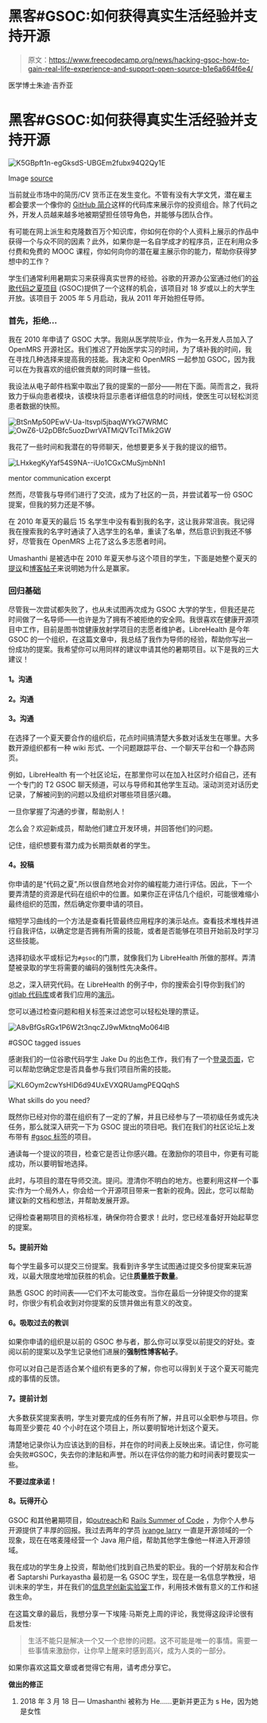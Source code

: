 # 黑客#GSOC:如何获得真实生活经验并支持开源

> 原文：<https://www.freecodecamp.org/news/hacking-gsoc-how-to-gain-real-life-experience-and-support-open-source-b1e6a664f6e4/>

医学博士朱迪·吉乔亚

# 黑客#GSOC:如何获得真实生活经验并支持开源

![K5GBpft1n-egGksdS-UBGEm2fubx94Q2Qy1E](img/551775b93bc5737f79ea2f3432dc48ca.png)

Image [source](https://opensource.googleblog.com/2018/02/gsoc-2018-organizations.html)

当前就业市场中的简历/CV 货币正在发生变化。不管有没有大学文凭，潜在雇主都会要求一个像你的 [GitHub 简介](https://github.com/judywawira)这样的代码库来展示你的投资组合。除了代码之外，开发人员越来越多地被期望担任领导角色，并能够与团队合作。

有可能在网上派生和克隆数百万个知识库，你如何在你的个人资料上展示的作品中获得一个与众不同的因素？此外，如果你是一名自学成才的程序员，正在利用众多付费和免费的 MOOC 课程，你如何向你的潜在雇主展示你的能力，帮助你获得梦想中的工作？

学生们通常利用暑期实习来获得真实世界的经验。谷歌的开源办公室通过他们的[谷歌代码之夏项目](https://summerofcode.withgoogle.com) (GSOC)提供了一个这样的机会，该项目对 18 岁或以上的大学生开放。该项目于 2005 年 5 月启动，我从 2011 年开始担任导师。

### 首先，拒绝…

我在 2010 年申请了 GSOC 大学。我刚从医学院毕业，作为一名开发人员加入了 OpenMRS 开源社区。我们推迟了开始医学实习的时间，为了填补我的时间，我在寻找几种选择来提高我的技能。我决定和 OpenMRS 一起参加 GSOC，因为我可以在为我喜欢的组织做贡献的同时赚一些钱。

我设法从电子邮件档案中取出了我的提案的一部分——附在下面。简而言之，我将致力于纵向患者模块，该模块将显示患者详细信息的时间线，使医生可以轻松浏览患者数据的快照。

![BtSnMp50PEwV-Ua-ltsvpl5jbaqWYkG7WRMC](img/e885daba3be7b9d549a10a6b993a4e77.png)![OwZ6-U2pDBfc5uozDwrVATMiQVTciTMik2GW](img/75195783fa57fca799e3c813101a3e45.png)

我花了一些时间和我潜在的导师聊天，他想要更多关于我的提议的细节。

![LHxkegKyYaf54S9NA--iUo1CGxCMuSjmbNh1](img/9b671383934fe83ec52400b82baf51b8.png)

mentor communication excerpt

然而，尽管我与导师们进行了交流，成为了社区的一员，并尝试着写一份 GSOC 提案，但我的努力还是不够。

在 2010 年夏天的最后 15 名学生中没有看到我的名字，这让我非常沮丧。我记得我在搜索我的名字时通读了入选学生的名单，重读了名单，然后意识到我还不够好，尽管我在 OpenMRS 上花了这么多志愿者时间。

Umashanthi 是被选中在 2010 年夏天参与这个项目的学生，下面是她整个夏天的[提议](https://wiki.openmrs.org/display/projects/Longitudinal+Data+Viewer+Student+Proposal)和[博客帖子](http://umashanthi.blogspot.com/search/label/GSoC2010)来说明她为什么是赢家。

### 回归基础

尽管我一次尝试都失败了，也从未试图再次成为 GSOC 大学的学生，但我还是花时间做了一名导师——也许是为了拥有不被拒绝的安全网。我很喜欢在健康开源项目中工作，目前是图书馆健康放射学项目的志愿者维护者。LibreHealth 是今年 GSOC 的一个组织，在这篇文章中，我总结了我作为导师的经验，帮助你写出一份成功的提案。我希望你可以用同样的建议申请其他的暑期项目。以下是我的三大建议！

#### **1。沟通**

#### **2。沟通**

#### **3。沟通**

在选择了一个夏天要合作的组织后，花点时间搞清楚大多数对话发生在哪里。大多数开源组织都有一种 wiki 形式、一个问题跟踪平台、一个聊天平台和一个静态网页。

例如，LibreHealth 有一个社区论坛，在那里你可以在加入社区时介绍自己，还有一个专门的 T2 GSOC 聊天频道，可以与导师和其他学生互动。滚动浏览对话历史记录，了解被问到的问题以及组织对哪些项目感兴趣。

一旦你掌握了沟通的步骤，帮助别人！

怎么会？欢迎新成员，帮助他们建立开发环境，并回答他们的问题。

记住，组织想要有潜力成为长期贡献者的学生。

#### **4。投稿**

你申请的是“代码之夏”,所以很自然地会对你的编程能力进行评估。因此，下一个要弄清楚的资源是代码在组织中的位置。如果你正在评估几个组织，可能很难缩小最终组织的范围，然后确定你要申请的项目。

缩短学习曲线的一个方法是查看托管最终应用程序的演示站点。查看技术堆栈并进行自我评估，以确定您是否拥有所需的技能，或者是否能够在项目开始前及时学习这些技能。

选择初级水平或标记为`#gsoc`的门票，就像我们为 LibreHealth 所做的那样。弄清楚被录取的学生将需要的编码的强制性先决条件。

总之，深入研究代码。在 LibreHealth 的例子中，你的搜索会引导你到我们的 [gitlab 代码库](https://gitlab.com/librehealth/lh-radiology)或者我们应用的[演示](https://radiology.librehealth.io/lh-toolkit/)。

您可以通过检查问题和相关标签来过滤您可以轻松处理的票证。

![A8vBfGsRGx1P6W2t3nqcZJ9wMktnqMo064IB](img/3002e29955c921e06d73efcef8127730.png)

#GSOC tagged issues

感谢我们的一位谷歌代码学生 Jake Du 的出色工作，我们有了一个[登录页面](https://jdew192837.github.io)，它可以帮助您确定您是否具备参与我们项目所需的技能。

![KL6Oym2cwYsHID6d94UxEVXQRUamgPEQQqhS](img/4860c080c15be283c3bf05bcd5e0776b.png)

What skills do you need?

既然你已经对你的潜在组织有了一定的了解，并且已经参与了一项初级任务或先决任务，那么就深入研究一下为 GSOC 提出的项目吧。我们在我们的社区论坛上发布带有 [#gsoc 标签](https://forums.librehealth.io/c/community/gsoc)的项目。

通读每一个提议的项目，检查它是否让你感兴趣。在激励你的项目中，你更有可能成功，所以要明智地选择。

此时，与项目的潜在导师交流。提问。澄清你不明白的地方。也要利用这样一个事实:作为一个局外人，你会给一个开源项目带来一套新的视角。因此，您可以帮助建议新的文档和想法，并帮助发展开源。

记得检查暑期项目的资格标准，确保你符合要求！此时，您已经准备好开始起草您的提案。

#### **5。提前开始**

每个学生最多可以提交三份提案。我看到许多学生试图通过提交多份提案来玩游戏，以最大限度地增加获胜的机会。记住**质量胜于数量**。

熟悉 GSOC 的时间表——它们不太可能改变。当你在最后一分钟提交你的提案时，你很少有机会收到对你提案的反馈并做出有意义的改变。

#### **6。吸取过去的教训**

如果你申请的组织是以前的 GSOC 参与者，那么你可以享受以前提交的好处。查阅以前的提案以及学生记录他们进展的**强制性博客帖子**。

你可以对自己是否适合某个组织有更多的了解，你也可以得到关于这个夏天可能完成的事情的反馈。

#### **7。提前计划**

大多数获奖提案表明，学生对要完成的任务有所了解，并且可以全职参与项目。你每周至少要花 40 个小时在这个项目上，所以要明智地计划这个夏天。

清楚地记录你认为应该达到的目标，并在你的时间表上反映出来。请记住，你可能会失败#GSOC，失去你的津贴和声誉。所以在评估你的能力和时间表时要现实一些。

**不要过度承诺！**

#### **8。玩得开心**

GSOC 和其他暑期项目，如[outreach](https://www.outreachy.org)和 [Rails Summer of Code](https://railsgirlssummerofcode.org) ，为你个人参与开源提供了丰厚的回报。我过去两年的学员 [ivange larry](https://www.freecodecamp.org/news/hacking-gsoc-how-to-gain-real-life-experience-and-support-open-source-b1e6a664f6e4/undefined) 一直是开源领域的一个现象，现在在喀麦隆经营一个 Java 用户组，帮助其他学生像他一样进入开源领域。

我在成功的学生身上投资，帮助他们找到自己热爱的职业。我的一个好朋友和合作者 Saptarshi Purkayastha 最初是一名 GSOC 学生，现在是一名信息学教授，培训未来的学生，并在我们的[信息学创新实验室](https://www.iupui.edu/~plhi/)工作，利用技术做有意义的工作和拯救生命。

在这篇文章的最后，我想分享一下埃隆·马斯克上周的评论，我觉得这段评论很有启发性:

> 生活不能只是解决一个又一个悲惨的问题。这不可能是唯一的事情。需要一些事情来激励你，让你早上醒来时感到高兴，成为人类的一部分。

如果你喜欢这篇文章或者觉得它有用，请考虑分享它。

**做出的修正**

1.  2018 年 3 月 18 日— Umashanthi 被称为 He……更新并更正为 s He，因为她是女性